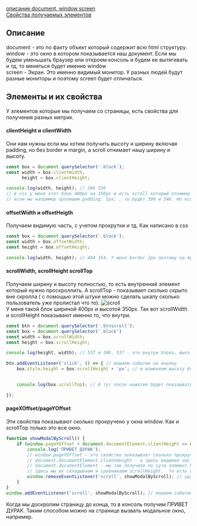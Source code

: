 [описание document, window,screen](#hi)<br>
[Свойства получаемых элементов](#prop)<br>

## <a name='hi'> Описание </a>
document - это по факту объект который содержит всю html структуру.<br>
window - это окно в котором показывается наш документ.
Если мы будем уменьшать браузер или откроем консоль и будем ее вытягивать и тд, то меняться будет именно window<br>
screen - Экран. Это именно видимый монитор. У разных людей будут разные мониторы и поэтому screen будет отличаться.<br>



## <a name="prop"> Элементы и их свойства </a>
У элементов которые мы получаем со страницы, есть свойства для получения разных метрик.

#### clientHeight и clientWidth
Они нам нужны если мы хотим получить высоту и ширину включая padding, но без border и margin, а scroll отнимает нашу ширину и высоту. 
```javaScript
const box = document.querySelector('.block');
const width = box.clientWidth,
      height = box.clientHeight;

console.log(width, height); // 386 336
// в css у меня этот блок 400px на 350px и есть scroll который отнимает 14px.
// если мы например пропишем padding: 5px; , то будет 396 и 346. Но если пропишем border или margin ничего не изменится.
```
#### offsetWidth и offsetHeigth 
Получаем видимую часть, с учетом прокрутки и тд. Как написано в css 
```javaScript
const box = document.querySelector('.block');
const width = box.offsetWidth;
const height = box.offsetHeight;

console.log(width, height); // 404 354. У меня border 2px поэтому на 4px больше с каждой стороны. Scroll при этом уже не отнимает px так как он учитывается.
```
#### scrollWidth, scrollHeight scrollTop
Получаем ширину и высоту полностью, то есть внутренний элемент который нужно проскроллить. А scrollTop - показывает сколько скрыто вне скролла ( с помощью этой штуки можно сделать шкалу сколько пользователь уже пролистал что то).
![scroll](https://github.com/Aquariids/MyJS/blob/main/app/img/btnScroll.png)<br>
У меня такой блок шириной 400px и высотой 350px. Так вот scrollWidth и scrollHeight показывают именно то, что внутри.
```javaScript
const btn = document.querySelector('.btnscroll');
const box = document.querySelector('.block')
const width = box.scrollWidth;
const height = box.scrollHeight;

console.log(height, width); // 537 и 386. 537 - это внутри блока, высота увеличилась из за текста внутри. 386 ширина, 14px забрал scroll

btn.addEventListener('click', () => { // вешаем событие на кнопку
    box.style.height = box.scrollHeight + 'px'; // и изменяем высоту блока при нажатии. немного раскрываем так сказать.


    console.log(box.scrollTop); // А тут после нажатия будет показывать сколько пикселей вверху осталось вне нашего поля зрения(сколько мы проскролили) 

});
```
#### pageXOffset/pageYOffset
Эти свойства показывают сколько прокручено у окна window. Как и scrollTop только это все окно.
```javaScript
function showModalByScroll() {
    if (window.pageYOffset + document.documentElement.clientHeight >= document.documentElement.scrollHeight) {
        console.log('ПРИВЕТ ДУРАК');
        // window.pageYOffset - это свойство показывает сколько прокрученно у всего окна
        // document.documentElement.clientHeight - а здесь видимая часть всего html
        // document.documentElement - мы так получили по сути элемент html
        // здесь мы их складываем и сравниваем scrollHeight.  то есть если прокрученная часть окна и видимая совпадают с scrollHeight у всего html, значит мы прокрутили страницу до самого конца.
        window.removeEventListener('scroll', showModalByScroll); // удаляем обработчик
    }
}
window.addEventListener('scroll', showModalByScroll); // вешаем событие scroll На окно и передаем нашу функцию
```
Когда мы доскролим страницу до конца, то в консоль получим ПРИВЕТ ДУРАК. Таким способом можно на странице вызвать модальное окно, например.
